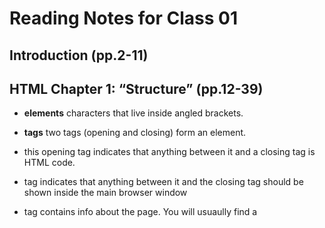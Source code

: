 # Reading Notes for Class 01

## Introduction (pp.2-11)

## HTML Chapter 1: “Structure” (pp.12-39)

- **elements** characters that live inside angled brackets. 
 
- **tags** two tags (opening and closing) form an element. 

- **<html>** this opening tag indicates that anything between it and a closing tag is HTML code. 

- **<body>** tag indicates that anything between it and the closing tag should be shown inside the main browser window
- **<head>** tag contains info about the page. You will usuaully find a <title> element inside the <head> element
- **<title>** the contents of this element are either shown in the top of the browser, or on the tab for that page. 
  
 
  
  
## HTML Chapter 8: “Extra Markup” (p.176-199)

- **comments** <!--insert comment here -->
- **id attribute** every HTML Element can carry that idea attribute. 
    It is used to uniquely identify the element from other elements on the page. It's value should start with the letter or an underscore It is important that no two elements on the same page have the same value for their ID attributes. 
    Giving an element a unique identity allows you to style it differently from any other instance of the same element on the page. For example, you might want to assign one paragraph within the page a different style from all of the other paragraphs.
    The ID attribute is known as a global attribute because it can be used on any element.
-**class attribute** Sometimes, rather than uniquely identifying one element within a document, he will wanna way to identify several elements as being different from the other elements on the page. For example, you might have some paragraphs of tax that contain information that is more important than others and want to distinguish it between these elements, or you might want to differentiate between links that point to other pages on your own site and links that point to external sites.

-**block elements** These are elements that appear on a new line in the browser window. Examples of Bloch elements are <h1>, <p>, <ul>, and <li>
  
-**inline elements** Some elements will always appear to continue on the same line as their neighboring elements, these are known as inline elements.
  
-**<div>** this element allows you to group a set of elements together in one block level box. For example, you might create a <div> element to contain all of the elements for the header of your site, or you might create a <div> element to contain comments from visitors.

-**span element** the <span> element Acts like an in-line equivalent of the <div> element. It is used to: 1) Container section of text where there is no suitable element to differentiate it from its surrounding text. 2) Container number of in-line elements. The Most common reason why people use <span> Elements is so that they can control the appearance of the contents of these elements using CSS. 

-**iframe** <iframe>
Like a little window that has been cut into your page--and in that window you can see another page. 
	○ Example: 
		○ Embedded Google Maps
	○ <iframe> attributes:
		○ src: specifies the URL of the page to show in the frame
		○ height: specifies the heigh of the iframe in pixels. 
		○ width: specifies to the width of the iframe in pixels
- Scrolling: not supported in HTML5, indicates whether the iframe should have scrollbars.
- Frameborder:  also not supported in HTML5, indicates whether the iframe should have a border or not. 0 = no, 1 = yes.
- Seamless: applied to an iframe where scrollbars are not desired. 
	○ Does not need a value
	○ Authors commonly give it a value of seamless
  
- **meta** <meta>
	○ Lives inside the <head> element and contains info about the page
	○ Not visible to users, tells search engines about the page, who created it, and whether or not it is time sensitive (can expire).
	○ Empty element (does not have a closing tag).
	○ Most common attributes are name and content attributes, name attribute is the property you are setting, and the value of the content attribute is the value that you want to give this property. 
	○ **Description** used by search engines to understand what the page is about, should be limited to 155 characters. 
		○ <meta name="description"
			□ Content="An Essay on Installation Art" />
	○ Keywords: contains a list of comma-separated words that a user might search on to find the page, this no longer has any noticeable affect on how search e ngines index your site. 
	○ Robots: indicates whether a search engine should add this page to their search results. 
		○ "no index" = page should not be added.
		○ "no follow" = should add but not any pages it’s linked to.
			□ <meta name="robots"
				® Content="no follow" />
	○ <meta> element also uses the http-equiv and content attributes in pairs
		○ Author: defines the author of the page
		○ Pragma: prevents the browser from caching the page
		○ Expires: because browsers often cache the content of the page, the expires option can be used to indicate when the page should expire (and no longer be cached). Date must be specified in the format shown: Fri, 04 Apr 2014 23:59:59 GMT"
	○ Escape characters: <, >, &, ", ',',", X, etc. (page 194)
	○ <aside>
		- Inside <article>
			□ Should contain info that is related to the article but not essential to its meaning.
			□ Example: a pullquote or glossary might be considered as an aside to the article it relates to.
		- Outside <article>
			□ Acts as a container for content that is related to the entire page
			□ Example: it might contain links to other sections of the site, a list of recent posts, a search box, or recent tweets by the author.
	○ <figure>
		○ Used to contain any content that is referenced from the main flow of an article (not just images)
		○ Examples:
			□ Images
			□ Videos
			□ Graphs
			□ Diagrams
			□ Code samples
			□ Text that supports the main body of an article


## HTML Chapter 17: “HTML5 Layout” (pp.428-451)
-**article** <article> element acts as a container for any section of a page that could stand alone and potentially be syndicated.
  
-**aside** <aside> element has two purposes, depending on whether it is inside an <article> element or not.When it's used inside an <article> element, it should contain info that is related to the article but not essential for its overall meaning. For example, a pullquote or glossary might be consider as an aside to the article it relates to. When it's used outside of an <article> element, it acts as a container for content that i srelated to the entire page. (436)
  
-**section** <section> element groups related content together, and typically each section would have its own heading.

-**hgroup** <hgroup> element is used to group together a set of one or more <h1> through <h6> elments. 
  
-**figure** <figure> It can be used to contain any contact that is referenced from the main flow of an article. The figure element should also contain a <figcaption> Element which provides a text description for the content of the figure element. In this example, you can see a figure has been added inside the article element. Page 439.


## HTML Chapter 18: “Process & Design” (pp.452-475)

## Questions to ask when building a site

-**who is the site for?**
-**why people visit your site?**
-**what your visitors are trying to achieve?**
-**what information your vistitors need**
-**how often people will visit your site**

-**site maps** the aim is to create a diagram of the pages that will be used to structure the site.

-**visual hierarchy** refers to the order in which your eyes perceive what they see. It is created by adding visual contrast between the items being displayed. Items with higher contrast are recognized and processed first. 

